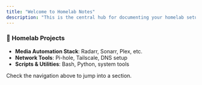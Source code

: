 ```yaml
---
title: "Welcome to Homelab Notes"
description: "This is the central hub for documenting your homelab setup."
---
```


### 🔧 Homelab Projects
- **Media Automation Stack**: Radarr, Sonarr, Plex, etc.
- **Network Tools**: Pi-hole, Tailscale, DNS setup
- **Scripts & Utilities**: Bash, Python, system tools

Check the navigation above to jump into a section.
